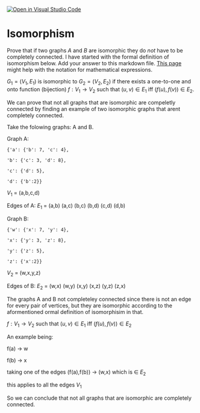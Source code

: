 [![Open in Visual Studio Code](https://classroom.github.com/assets/open-in-vscode-718a45dd9cf7e7f842a935f5ebbe5719a5e09af4491e668f4dbf3b35d5cca122.svg)](https://classroom.github.com/online_ide?assignment_repo_id=12731643&assignment_repo_type=AssignmentRepo)
# Isomorphism

Prove that if two graphs $A$ and $B$ are isomorphic they do *not* have to
be completely connected. I have started with the formal definition of
isomorphism below. Add your answer to this markdown file. [This
page](https://docs.github.com/en/get-started/writing-on-github/working-with-advanced-formatting/writing-mathematical-expressions)
might help with the notation for mathematical expressions.

$G_1=(V_1 , E_1)$ is isomorphic to $G_2 = (V_2, E_2)$ if there exists a
one-to-one and onto function (bijection) $f: V_1 \rightarrow V_2$ such that $(u,v)
\in E_1$ iff $(f(u),f(v)) \in E_2$.

We can prove that not all graphs that are isomorphic are compeletly connected by finding 
an example of two isomorphic graphs that arent completely connected.

Take the folowing graphs: A and B.

Graph A: 

    {'a': {'b': 7, 'c': 4},

    'b': {'c': 3, 'd': 8},

    'c': {'d': 5},

    'd': {'b':2}}

$V_1$ = (a,b,c,d)

Edges of A: $E_1$ = (a,b) (a,c) (b,c) (b,d) (c,d) (d,b)

Graph B: 

    {'w': {'x': 7, 'y': 4},

    'x': {'y': 3, 'z': 8},

    'y': {'z': 5},

    'z': {'x':2}}

$V_2$ = (w,x,y,z)

Edges of B: $E_2$ = (w,x) (w,y) (x,y) (x,z) (y,z) (z,x)


The graphs A and B not completeley connected since there is not an edge for every pair of vertices, but they are isomorphic according to the aformentioned
ormal definition of isomorphisim in that.

 $f: V_1 \rightarrow V_2$ such that $(u,v) \in E_1$ iff $(f(u),f(v)) \in E_2$

An example being:

 f(a) -> w

 f(b) -> x

 taking one of the edges (f(a),f(b)) -> (w,x) which is $\in$ $E_2$

 this applies to all the edges $V_1$

 So we can conclude that not all graphs that are isomorphic are completely connected.

 






